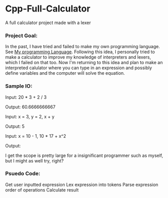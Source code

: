 # Cpp-Full-Calculator
 A full calculator project made with a lexer

### Project Goal: 
In the past, I have tried and failed to make my own programming language. See [My programming Language](https://github.com/Bingus-lScott/Scott-Language).
Following this idea, I personally tried to make a calculator to improve my knowledge of interpreters and lexers, which I failed on that too.
Now I'm returning to this idea and plan to make an interpreted calulator where you can type in an expression and possibly define variables
and the computer will solve the equation.

### Sample IO:

Input: 20 * 3 + 2 / 3

Output: 60.6666666667

Input: x = 3, y = 2, x + y

Output: 5

Input: x = 10 - 1, 10 * 17 + x^2

Output: 


I get the scope is pretty large for a insignificant programmer such as myself, but I might as well try, right?

### Psuedo Code:

Get user inputted expression
Lex expression into tokens
Parse expression order of operations
Calculate result